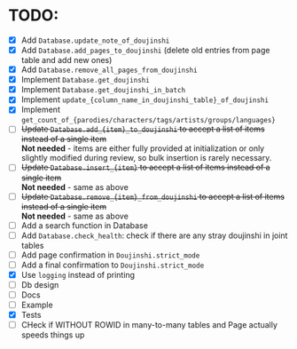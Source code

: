 # TODO:  
- [x] Add `Database.update_note_of_doujinshi`
- [x] Add `Database.add_pages_to_doujinshi` (delete old entries from page table and add new ones)
- [x] Add `Database.remove_all_pages_from_doujinshi`
- [x] Implement `Database.get_doujinshi`
- [x] Implement `Database.get_doujinshi_in_batch`
- [x] Implement `update_{column_name_in_doujinshi_table}_of_doujinshi`
- [x] Implement `get_count_of_{parodies/characters/tags/artists/groups/languages}`
- [ ] ~~Update `Database.add_{item}_to_doujinshi` to accept a list of items instead of a single item~~  
    **Not needed** - items are either fully provided at initialization or only slightly modified during review, so bulk insertion is rarely necessary.
- [ ] ~~Update `Database.insert_{item}` to accept a list of items instead of a single item~~  
    **Not needed** - same as above
- [ ] ~~Update `Database.remove_{item}_from_doujinshi` to accept a list of items instead of a single item~~  
    **Not needed** - same as above
- [ ] Add a search function in Database
- [ ] Add `Database.check_health`: check if there are any stray doujinshi in joint tables
- [ ] Add page confirmation in `Doujinshi.strict_mode`
- [ ] Add a final confirmation to `Doujinshi.strict_mode`
- [x] Use `logging` instead of printing
- [ ] Db design
- [ ] Docs
- [ ] Example
- [x] Tests
- [ ] CHeck if WITHOUT ROWID in many-to-many tables and Page actually speeds things up